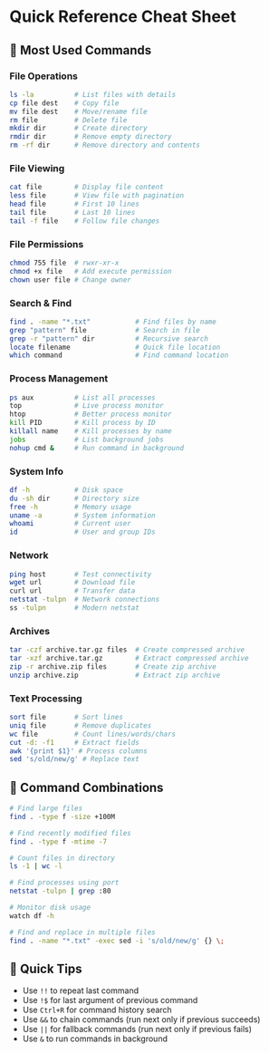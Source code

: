 # Quick Reference Cheat Sheet

## 🚀 Most Used Commands

### File Operations
```bash
ls -la          # List files with details
cp file dest    # Copy file
mv file dest    # Move/rename file
rm file         # Delete file
mkdir dir       # Create directory
rmdir dir       # Remove empty directory
rm -rf dir      # Remove directory and contents
```

### File Viewing
```bash
cat file        # Display file content
less file       # View file with pagination
head file       # First 10 lines
tail file       # Last 10 lines
tail -f file    # Follow file changes
```

### File Permissions
```bash
chmod 755 file  # rwxr-xr-x
chmod +x file   # Add execute permission
chown user file # Change owner
```

### Search & Find
```bash
find . -name "*.txt"           # Find files by name
grep "pattern" file            # Search in file
grep -r "pattern" dir          # Recursive search
locate filename                # Quick file location
which command                  # Find command location
```

### Process Management
```bash
ps aux          # List all processes
top             # Live process monitor
htop            # Better process monitor
kill PID        # Kill process by ID
killall name    # Kill processes by name
jobs            # List background jobs
nohup cmd &     # Run command in background
```

### System Info
```bash
df -h           # Disk space
du -sh dir      # Directory size
free -h         # Memory usage
uname -a        # System information
whoami          # Current user
id              # User and group IDs
```

### Network
```bash
ping host       # Test connectivity
wget url        # Download file
curl url        # Transfer data
netstat -tulpn  # Network connections
ss -tulpn       # Modern netstat
```

### Archives
```bash
tar -czf archive.tar.gz files  # Create compressed archive
tar -xzf archive.tar.gz        # Extract compressed archive
zip -r archive.zip files       # Create zip archive
unzip archive.zip              # Extract zip archive
```

### Text Processing
```bash
sort file       # Sort lines
uniq file       # Remove duplicates
wc file         # Count lines/words/chars
cut -d: -f1     # Extract fields
awk '{print $1}' # Process columns
sed 's/old/new/g' # Replace text
```

## 🔧 Command Combinations

```bash
# Find large files
find . -type f -size +100M

# Find recently modified files
find . -type f -mtime -7

# Count files in directory
ls -1 | wc -l

# Find processes using port
netstat -tulpn | grep :80

# Monitor disk usage
watch df -h

# Find and replace in multiple files
find . -name "*.txt" -exec sed -i 's/old/new/g' {} \;
```

## 🎯 Quick Tips

- Use `!!` to repeat last command
- Use `!$` for last argument of previous command
- Use `Ctrl+R` for command history search
- Use `&&` to chain commands (run next only if previous succeeds)
- Use `||` for fallback commands (run next only if previous fails)
- Use `&` to run commands in background
